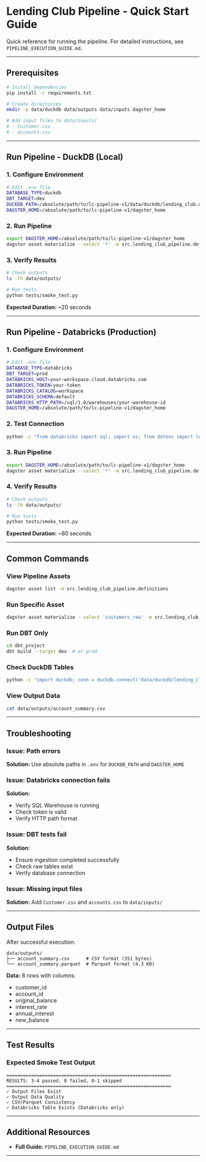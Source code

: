# Lending Club Pipeline - Quick Start Guide

Quick reference for running the pipeline. For detailed instructions, see `PIPELINE_EXECUTION_GUIDE.md`.

---

## Prerequisites

```bash
# Install dependencies
pip install -r requirements.txt

# Create directories
mkdir -p data/duckdb data/outputs data/inputs dagster_home

# Add input files to data/inputs/
# - Customer.csv
# - accounts.csv
```

---

## Run Pipeline - DuckDB (Local)

### 1. Configure Environment
```bash
# Edit .env file
DATABASE_TYPE=duckdb
DBT_TARGET=dev
DUCKDB_PATH=/absolute/path/to/lc-pipeline-v1/data/duckdb/lending_club.duckdb
DAGSTER_HOME=/absolute/path/to/lc-pipeline-v1/dagster_home
```

### 2. Run Pipeline
```bash
export DAGSTER_HOME=/absolute/path/to/lc-pipeline-v1/dagster_home
dagster asset materialize --select '*' -m src.lending_club_pipeline.definitions
```

### 3. Verify Results
```bash
# Check outputs
ls -lh data/outputs/

# Run tests
python tests/smoke_test.py
```

**Expected Duration:** ~20 seconds

---

## Run Pipeline - Databricks (Production)

### 1. Configure Environment
```bash
# Edit .env file
DATABASE_TYPE=databricks
DBT_TARGET=prod
DATABRICKS_HOST=your-workspace.cloud.databricks.com
DATABRICKS_TOKEN=your-token
DATABRICKS_CATALOG=workspace
DATABRICKS_SCHEMA=default
DATABRICKS_HTTP_PATH=/sql/1.0/warehouses/your-warehouse-id
DAGSTER_HOME=/absolute/path/to/lc-pipeline-v1/dagster_home
```

### 2. Test Connection
```bash
python -c "from databricks import sql; import os; from dotenv import load_dotenv; load_dotenv(); conn = sql.connect(server_hostname=os.getenv('DATABRICKS_HOST'), http_path=os.getenv('DATABRICKS_HTTP_PATH'), access_token=os.getenv('DATABRICKS_TOKEN')); print('✓ Connected'); conn.close()"
```

### 3. Run Pipeline
```bash
export DAGSTER_HOME=/absolute/path/to/lc-pipeline-v1/dagster_home
dagster asset materialize --select '*' -m src.lending_club_pipeline.definitions
```

### 4. Verify Results
```bash
# Check outputs
ls -lh data/outputs/

# Run tests
python tests/smoke_test.py
```

**Expected Duration:** ~80 seconds

---

## Common Commands

### View Pipeline Assets
```bash
dagster asset list -m src.lending_club_pipeline.definitions
```

### Run Specific Asset
```bash
dagster asset materialize --select 'customers_raw' -m src.lending_club_pipeline.definitions
```

### Run DBT Only
```bash
cd dbt_project
dbt build --target dev  # or prod
```

### Check DuckDB Tables
```bash
python -c "import duckdb; conn = duckdb.connect('data/duckdb/lending_club.duckdb'); print(conn.execute('SHOW ALL TABLES').df())"
```

### View Output Data
```bash
cat data/outputs/account_summary.csv
```

---

## Troubleshooting

### Issue: Path errors
**Solution:** Use absolute paths in `.env` for `DUCKDB_PATH` and `DAGSTER_HOME`

### Issue: Databricks connection fails
**Solution:** 
- Verify SQL Warehouse is running
- Check token is valid
- Verify HTTP path format

### Issue: DBT tests fail
**Solution:**
- Ensure ingestion completed successfully
- Check raw tables exist
- Verify database connection

### Issue: Missing input files
**Solution:** Add `Customer.csv` and `accounts.csv` to `data/inputs/`

---

## Output Files

After successful execution:
```
data/outputs/
├── account_summary.csv      # CSV format (351 bytes)
└── account_summary.parquet  # Parquet format (4.3 KB)
```

**Data:** 8 rows with columns:
- customer_id
- account_id
- original_balance
- interest_rate
- annual_interest
- new_balance

---

## Test Results

### Expected Smoke Test Output
```
============================================================
RESULTS: 3-4 passed, 0 failed, 0-1 skipped
============================================================
✓ Output Files Exist
✓ Output Data Quality
✓ CSV/Parquet Consistency
✓ Databricks Table Exists (Databricks only)
```

---

## Additional Resources

- **Full Guide:** `PIPELINE_EXECUTION_GUIDE.md`

---
